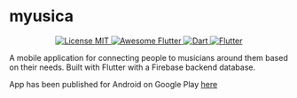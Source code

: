 # myusica

<div align="center">
  <a href="https://opensource.org/licenses/MIT">
    <img src="https://img.shields.io/badge/license-MIT-blue.svg?longCache=true&style=for-the-badge" alt="License MIT" />
  </a>
  <a href="https://github.com/Solido/awesome-flutter">
     <img src="https://img.shields.io/badge/awesome-%F0%9F%95%B6-purple.svg?longCache=true&style=for-the-badge" alt="Awesome Flutter" />
  </a>
  <a href="https://www.dartlang.org/">
     <img src="https://img.shields.io/badge/Dart-2.0.0-ff69b4.svg?longCache=true&style=for-the-badge" alt="Dart" />
  </a>
  <a href="https://flutter.io/">
     <img src="https://img.shields.io/badge/Flutter-SDK-3BB9FF.svg?longCache=true&style=for-the-badge" alt="Flutter" />
  </a>
</div>

A mobile application for connecting people to musicians around them based on their needs. Built with Flutter with a Firebase backend database.

App has been published for Android on Google Play [here](https://play.google.com/store/apps/details?id=com.levisoftwares.myusica&fbclid=IwAR2U7ZoUcRiduFDvCOCj65_tgc4tTaRl_hEXocEBvDaxDap6IK4bZ58GBHI)
